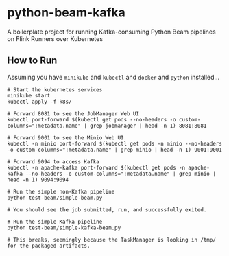 # python-beam-kafka
A boilerplate project for running Kafka-consuming Python Beam pipelines on Flink Runners over Kubernetes


## How to Run

Assuming you have `minikube` and `kubectl` and `docker` and `python` installed...


```
# Start the kubernetes services
minikube start
kubectl apply -f k8s/

# Forward 8081 to see the JobManager Web UI
kubectl port-forward $(kubectl get pods --no-headers -o custom-columns=":metadata.name" | grep jobmanager | head -n 1) 8081:8081

# Forward 9001 to see the Minio Web UI
kubectl -n minio port-forward $(kubectl get pods -n minio --no-headers -o custom-columns=":metadata.name" | grep minio | head -n 1) 9001:9001

# Forward 9094 to access Kafka
kubectl -n apache-kafka port-forward $(kubectl get pods -n apache-kafka --no-headers -o custom-columns=":metadata.name" | grep minio | head -n 1) 9094:9094

# Run the simple non-Kafka pipeline
python test-beam/simple-beam.py

# You should see the job submitted, run, and successfully exited.

# Run the simple Kafka pipeline
python test-beam/simple-kafka-beam.py

# This breaks, seemingly because the TaskManager is looking in /tmp/ for the packaged artifacts.
